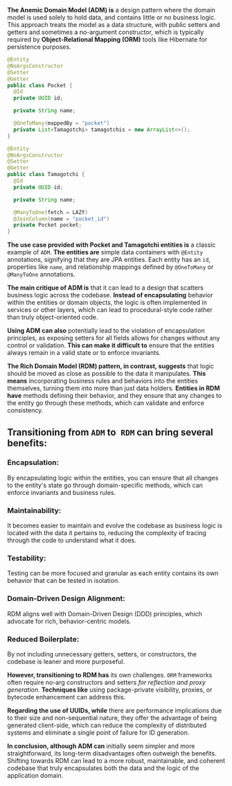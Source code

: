 **The Anemic Domain Model (ADM) is** a design pattern where the domain model is used solely to hold data, and contains little or no business logic. 
This approach treats the model as a data structure, with public setters and getters and sometimes a no-argument constructor, 
which is typically required by **Object-Relational Mapping (ORM)** tools like Hibernate for persistence purposes.

```java
@Entity
@NoArgsConstructor
@Setter
@Getter
public class Pocket {
  @Id
  private UUID id;

  private String name;

  @OneToMany(mappedBy = "pocket")
  private List<Tamagotchi> tamagotchis = new ArrayList<>();
}

@Entity
@NoArgsConstructor
@Setter
@Getter
public class Tamagotchi {
  @Id
  private UUID id;

  private String name;

  @ManyToOne(fetch = LAZY)
  @JoinColumn(name = "pocket_id")
  private Pocket pocket;
}
```

**The use case provided with Pocket and Tamagotchi entities is** a classic example of `ADM`. 
**The entities are** simple data containers with `@Entity` annotations, signifying that they are JPA entities. 
Each entity has an `id`, properties like `name`, and relationship mappings defined by `@OneToMany` or `@ManyToOne` annotations.

**The main critique of ADM is** that it can lead to a design that scatters business logic across the codebase. 
**Instead of encapsulating** behavior within the entities or domain objects, the logic is often implemented in services or other layers, 
which can lead to procedural-style code rather than truly object-oriented code.

**Using ADM can also** potentially lead to the violation of encapsulation principles, as exposing setters for all fields allows for changes without any control or validation. 
**This can make it difficult to** ensure that the entities always remain in a valid state or to enforce invariants.

**The Rich Domain Model (RDM) pattern, in contrast, suggests** that logic should be moved as close as possible to the data it manipulates. 
**This means** incorporating business rules and behaviors into the entities themselves, turning them into more than just data holders. 
**Entities in RDM have** methods defining their behavior, and they ensure that any changes to the entity go through these methods, which can validate and enforce consistency.

## Transitioning from `ADM` to` RDM` can bring several benefits:

### Encapsulation: 
By encapsulating logic within the entities, you can ensure that all changes to the entity's state go through domain-specific methods, 
which can enforce invariants and business rules.

### Maintainability: 
It becomes easier to maintain and evolve the codebase as business logic is located with the data it pertains to, 
reducing the complexity of tracing through the code to understand what it does.

### Testability: 
Testing can be more focused and granular as each entity contains its own behavior that can be tested in isolation.

### Domain-Driven Design Alignment: 
RDM aligns well with Domain-Driven Design (DDD) principles, which advocate for rich, behavior-centric models.

### Reduced Boilerplate: 
By not including unnecessary getters, setters, or constructors, the codebase is leaner and more purposeful.

**However, transitioning to RDM has** its own challenges. `ORM` frameworks often require no-arg constructors and setters _for reflection and proxy generation._ 
**Techniques like** using package-private visibility, proxies, or bytecode enhancement can address this.

**Regarding the use of UUIDs, while** there are performance implications due to their size and non-sequential nature, 
they offer the advantage of being generated client-side, 
which can reduce the complexity of distributed systems and eliminate a single point of failure for ID generation.

**In conclusion, although ADM can** initially seem simpler and more straightforward, 
its long-term disadvantages often outweigh the benefits. Shifting towards RDM can lead to a more robust, 
maintainable, and coherent codebase that truly encapsulates both the data and the logic of the application domain.